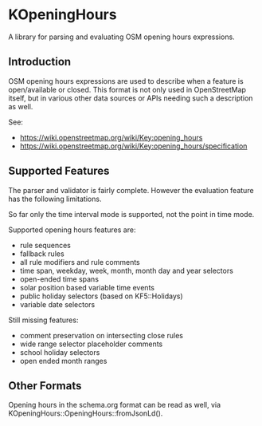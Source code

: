 # KOpeningHours

A library for parsing and evaluating OSM opening hours expressions.

## Introduction

OSM opening hours expressions are used to describe when a feature is open/available or closed. This format
is not only used in OpenStreetMap itself, but in various other data sources or APIs needing such a description
as well.

See:
* https://wiki.openstreetmap.org/wiki/Key:opening_hours
* https://wiki.openstreetmap.org/wiki/Key:opening_hours/specification

## Supported Features

The parser and validator is fairly complete. However the evaluation feature has the following limitations.

So far only the time interval mode is supported, not the point in time mode.

Supported opening hours features are:
* rule sequences
* fallback rules
* all rule modifiers and rule comments
* time span, weekday, week, month, month day and year selectors
* open-ended time spans
* solar position based variable time events
* public holiday selectors (based on KF5::Holidays)
* variable date selectors

Still missing features:
* comment preservation on intersecting close rules
* wide range selector placeholder comments
* school holiday selectors
* open ended month ranges

## Other Formats

Opening hours in the schema.org format can be read as well, via KOpeningHours::OpeningHours::fromJsonLd().
